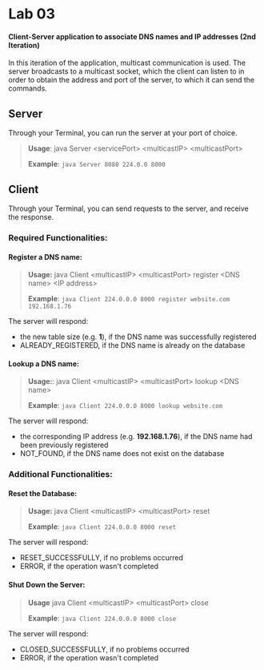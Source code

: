 # Lab 03

#### Client-Server application to associate DNS names and IP addresses (2nd Iteration)

In this iteration of the application, multicast communication is used. The server broadcasts to a multicast socket, which the client can listen to in order to obtain the address and port of the server, to which it can send the commands.

## Server
Through your Terminal, you can run the server at your port of choice.

> **Usage**: java Server \<servicePort> \<multicastIP> \<multicastPort>
>
> **Example**: `java Server 8080 224.0.0 8000`

## Client
Through your Terminal, you can send requests to the server, and receive the response.

### Required Functionalities:

#### Register a DNS name:

> **Usage:** java Client \<multicastIP> \<multicastPort> register \<DNS name> \<IP address>
>
> **Example**: `java Client 224.0.0.0 8000 register website.com 192.168.1.76`
 
The server will respond:
- the new table size (e.g. **1**), if the DNS name was successfully registered
- ALREADY_REGISTERED, if the DNS name is already on the database

#### Lookup a DNS name:

> **Usage:**: java Client \<multicastIP> \<multicastPort> lookup \<DNS name>
>
> **Example**: `java Client 224.0.0.0 8000 lookup website.com`

The server will respond:
- the corresponding IP address (e.g. **192.168.1.76**), if the DNS name had been previously registered
- NOT_FOUND, if the DNS name does not exist on the database

### Additional Functionalities:

#### Reset the Database:

> **Usage:** java Client \<multicastIP> \<multicastPort> reset
>
> **Example**: `java Client 224.0.0.0 8000 reset`

The server will respond:
- RESET_SUCCESSFULLY, if no problems occurred
- ERROR, if the operation wasn't completed

#### Shut Down the Server:

> **Usage** java Client \<multicastIP> \<multicastPort> close
>
> **Example**: `java Client 224.0.0.0 8000 close`

The server will respond:
- CLOSED_SUCCESSFULLY, if no problems occurred
- ERROR, if the operation wasn't completed
